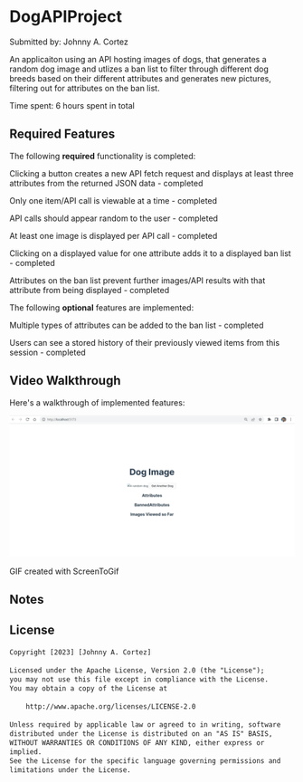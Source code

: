 # DogAPIProject

Submitted by: Johnny A. Cortez

An applicaiton using an API hosting images of dogs, that generates a random dog image and utlizes a ban list to filter through different dog breeds based on their different attributes and generates new pictures,
filtering out for attributes on the ban list.

Time spent: 6 hours spent in total

## Required Features

The following **required** functionality is completed:

Clicking a button creates a new API fetch request and displays at least three attributes from the returned JSON data - completed

Only one item/API call is viewable at a time - completed

API calls should appear random to the user - completed

At least one image is displayed per API call - completed

Clicking on a displayed value for one attribute adds it to a displayed ban list - completed

Attributes on the ban list prevent further images/API results with that attribute from being displayed - completed

The following **optional** features are implemented:

Multiple types of attributes can be added to the ban list - completed

Users can see a stored history of their previously viewed items from this session - completed

## Video Walkthrough

Here's a walkthrough of implemented features:

<img src='Animation_Gif.gif' title='Video Walkthrough' width='' alt='Video Walkthrough' />

GIF created with ScreenToGif

## Notes

## License

    Copyright [2023] [Johnny A. Cortez]

    Licensed under the Apache License, Version 2.0 (the "License");
    you may not use this file except in compliance with the License.
    You may obtain a copy of the License at

        http://www.apache.org/licenses/LICENSE-2.0

    Unless required by applicable law or agreed to in writing, software
    distributed under the License is distributed on an "AS IS" BASIS,
    WITHOUT WARRANTIES OR CONDITIONS OF ANY KIND, either express or implied.
    See the License for the specific language governing permissions and
    limitations under the License.
